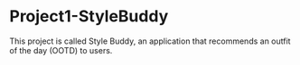 # Project1-StyleBuddy
This project is called Style Buddy, an application that recommends an outfit of the day (OOTD) to users.
